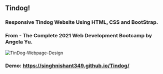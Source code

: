 
## Tindog!
### Responsive Tindog Website Using HTML, CSS and BootStrap.
### From - The Complete 2021 Web Development Bootcamp by Angela Yu. 

![TinDog-Webpage-Design](https://user-images.githubusercontent.com/77248699/129452765-b17a62ee-5a5f-485a-8160-0aa2f42f2bc8.png)

### Demo: https://singhnishant349.github.io/Tindog/ 
